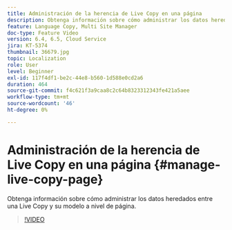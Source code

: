 ```yaml
---
title: Administración de la herencia de Live Copy en una página
description: Obtenga información sobre cómo administrar los datos heredados entre una Live Copy y su modelo a nivel de página
feature: Language Copy, Multi Site Manager
doc-type: Feature Video
version: 6.4, 6.5, Cloud Service
jira: KT-5374
thumbnail: 36679.jpg
topic: Localization
role: User
level: Beginner
exl-id: 117f4df1-be2c-44e8-b560-1d588e0cd2a6
duration: 464
source-git-commit: f4c621f3a9caa8c2c64b8323312343fe421a5aee
workflow-type: tm+mt
source-wordcount: '46'
ht-degree: 0%

---
```


# Administración de la herencia de Live Copy en una página {#manage-live-copy-page}

Obtenga información sobre cómo administrar los datos heredados entre una Live Copy y su modelo a nivel de página.
>[!VIDEO](https://video.tv.adobe.com/v/36679?quality=12&learn=on)
